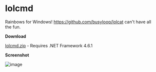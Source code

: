 # lolcmd
Rainbows for Windows! https://github.com/busyloop/lolcat can't have all the fun.

**Download**

[lolcmd.zip](https://github.com/rushfrisby/lolcmd/raw/master/lolcmd.zip) - Requires .NET Framework 4.6.1

**Screenshot**

![image](https://user-images.githubusercontent.com/574729/27542528-7e8a2624-5a55-11e7-8e95-e22ef5d4bde8.png)
